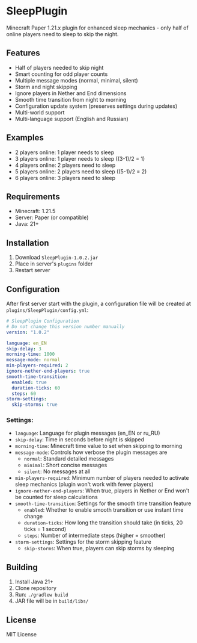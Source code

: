 # SleepPlugin

Minecraft Paper 1.21.х plugin for enhanced sleep mechanics - only half of online players need to sleep to skip the night.

## Features

- Half of players needed to skip night
- Smart counting for odd player counts
- Multiple message modes (normal, minimal, silent)
- Storm and night skipping
- Ignore players in Nether and End dimensions 
- Smooth time transition from night to morning
- Configuration update system (preserves settings during updates)
- Multi-world support
- Multi-language support (English and Russian)

## Examples

- 2 players online: 1 player needs to sleep
- 3 players online: 1 player needs to sleep ((3-1)/2 = 1)
- 4 players online: 2 players need to sleep
- 5 players online: 2 players need to sleep ((5-1)/2 = 2)
- 6 players online: 3 players need to sleep

## Requirements

- Minecraft: 1.21.5
- Server: Paper (or compatible)
- Java: 21+

## Installation

1. Download `SleepPlugin-1.0.2.jar`
2. Place in server's `plugins` folder
3. Restart server

## Configuration

After first server start with the plugin, a configuration file will be created at `plugins/SleepPlugin/config.yml`:

```yaml
# SleepPlugin Configuration
# Do not change this version number manually
version: "1.0.2"

language: en_EN  
skip-delay: 3   
morning-time: 1000  
message-mode: normal 
min-players-required: 2 
ignore-nether-end-players: true 
smooth-time-transition:
  enabled: true 
  duration-ticks: 60 
  steps: 60 
storm-settings:
  skip-storms: true 
```

### Settings:

- `language`: Language for plugin messages (en_EN or ru_RU)
- `skip-delay`: Time in seconds before night is skipped
- `morning-time`: Minecraft time value to set when skipping to morning
- `message-mode`: Controls how verbose the plugin messages are
  - `normal`: Standard detailed messages
  - `minimal`: Short concise messages
  - `silent`: No messages at all
- `min-players-required`: Minimum number of players needed to activate sleep mechanics (plugin won't work with fewer players)
- `ignore-nether-end-players`: When true, players in Nether or End won't be counted for sleep calculations
- `smooth-time-transition`: Settings for the smooth time transition feature
  - `enabled`: Whether to enable smooth transition or use instant time change
  - `duration-ticks`: How long the transition should take (in ticks, 20 ticks = 1 second)
  - `steps`: Number of intermediate steps (higher = smoother)
- `storm-settings`: Settings for the storm skipping feature
  - `skip-storms`: When true, players can skip storms by sleeping

## Building

1. Install Java 21+
2. Clone repository
3. Run: `./gradlew build`
4. JAR file will be in `build/libs/`

## License

MIT License
